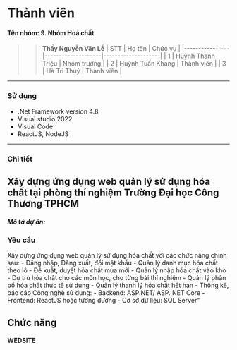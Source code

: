 # Thành viên
<h4>Tên nhóm: 9. Nhóm Hoá chất  </h4>

>>**Thầy  Nguyễn Văn Lễ**
| STT | Họ tên | Chức vụ  |
|----------------|--------------------|--------------------|
|  1  |  Huỳnh Thanh Triệu  |   Nhóm trưởng  |
|  2  |  Huỳnh Tuấn Khang  |   Thành viên  |
|  3  |  Hà Tri Thuỷ  |   Thành viên  |
-----------------------------------------------
### Sử dụng 
 - .Net Framework version 4.8
 - Visual studio 2022
 - Visual Code
 - ReactJS, NodeJS
-----------------------------------------------
 ### Chi tiết

 ## Xây dựng ứng dụng web quản lý sử dụng hóa chất tại phòng thí nghiệm Trường Đại học Công Thương TPHCM

 <h5>Mô tả dự án: </h5>
 <p></p>

 ### Yêu cầu 
 <p>Xây dựng ứng dụng web quản lý sử dụng hóa chất với các chức năng chính sau:
 - Đăng nhập, Đăng xuất, đổi mật khẩu
 - Quản lý danh mục hóa chất theo lô
 - Đề xuất, duyệt hóa chất mua mới
 - Quản lý nhập hóa chất vào kho
 - Dự trù hóa chất cho các môn học, cho từng bài thí nghiệm
 - Quản lý phân bổ hóa chất thực tế sử dụng
 - Quản lý thanh lý hóa chất hết hạn
 - Thống kê, báo cáo
 Công nghệ sử dụng:
 - Backend: ASP.NET/ ASP. NET Core
 - Frontend: ReactJS hoặc tương đương
 - Cơ sở dữ liệu: SQL Server"
 </p>
 
 ## Chức năng
#### WEDSITE
